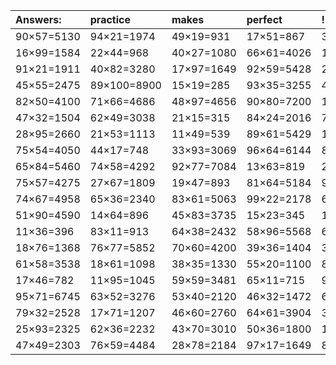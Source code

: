 | Answers: | practice | makes | perfect | ! |
| :--- | :--- | :--- | :--- | :--- |
| 90×57=5130 | 94×21=1974 | 49×19=931 | 17×51=867 | 38×39=1482 | 
| 16×99=1584 | 22×44=968 | 40×27=1080 | 66×61=4026 | 10×18=180 | 
| 91×21=1911 | 40×82=3280 | 17×97=1649 | 92×59=5428 | 29×50=1450 | 
| 45×55=2475 | 89×100=8900 | 15×19=285 | 93×35=3255 | 49×80=3920 | 
| 82×50=4100 | 71×66=4686 | 48×97=4656 | 90×80=7200 | 10×96=960 | 
| 47×32=1504 | 62×49=3038 | 21×15=315 | 84×24=2016 | 70×63=4410 | 
| 28×95=2660 | 21×53=1113 | 11×49=539 | 89×61=5429 | 11×49=539 | 
| 75×54=4050 | 44×17=748 | 33×93=3069 | 96×64=6144 | 84×90=7560 | 
| 65×84=5460 | 74×58=4292 | 92×77=7084 | 13×63=819 | 28×35=980 | 
| 75×57=4275 | 27×67=1809 | 19×47=893 | 81×64=5184 | 92×48=4416 | 
| 74×67=4958 | 65×36=2340 | 83×61=5063 | 99×22=2178 | 61×62=3782 | 
| 51×90=4590 | 14×64=896 | 45×83=3735 | 15×23=345 | 16×10=160 | 
| 11×36=396 | 83×11=913 | 64×38=2432 | 58×96=5568 | 64×91=5824 | 
| 18×76=1368 | 76×77=5852 | 70×60=4200 | 39×36=1404 | 37×98=3626 | 
| 61×58=3538 | 18×61=1098 | 38×35=1330 | 55×20=1100 | 83×99=8217 | 
| 17×46=782 | 11×95=1045 | 59×59=3481 | 65×11=715 | 95×39=3705 | 
| 95×71=6745 | 63×52=3276 | 53×40=2120 | 46×32=1472 | 68×68=4624 | 
| 79×32=2528 | 17×71=1207 | 46×60=2760 | 64×61=3904 | 38×62=2356 | 
| 25×93=2325 | 62×36=2232 | 43×70=3010 | 50×36=1800 | 15×78=1170 | 
| 47×49=2303 | 76×59=4484 | 28×78=2184 | 97×17=1649 | 88×64=5632 | 
